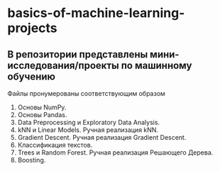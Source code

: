 # basics-of-machine-learning-projects

## В репозитории представлены мини-исследования/проекты по машинному обучению

Файлы пронумерованы соответствующим образом

1. Основы NumPy.
2. Основы Pandas.
3. Data Preprocessing и Exploratory Data Analysis.
4. kNN и Linear Models. Ручная реализация kNN.
5. Gradient Descent. Ручная реализация Gradient Descent.
6. Классификация текстов.
7. Trees и Random Forest. Ручная реализация Решающего Дерева.
8. Boosting.
